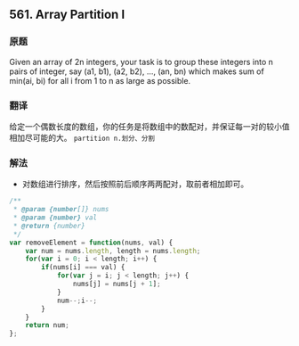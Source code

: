 ## 561. Array Partition I
### 原题
Given an array of 2n integers, your task is to group these integers into n pairs of integer, say (a1, b1), (a2, b2), ..., (an, bn) which makes sum of min(ai, bi) for all i from 1 to n as large as possible.
### 翻译
给定一个偶数长度的数组，你的任务是将数组中的数配对，并保证每一对的较小值相加尽可能的大。
`partition n.划分、分割`
### 解法
- 对数组进行排序，然后按照前后顺序两两配对，取前者相加即可。
```javascript
/**
 * @param {number[]} nums
 * @param {number} val
 * @return {number}
 */
var removeElement = function(nums, val) {
    var num = nums.length, length = nums.length;
    for(var i = 0; i < length; i++) {
        if(nums[i] === val) {
            for(var j = i; j < length; j++) {
                nums[j] = nums[j + 1];
            }
            num--;i--;
        }
    }
    return num;
};
```
